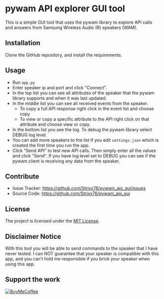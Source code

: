 # pywam API explorer GUI tool

This is a simple GUI tool that uses the pywam library to explore API calls and answers from Samsung Wireless Audio (R) speakers (WAM).

## Installation

Clone the GitHub repository, and install the requirements.

## Usage

- Run `app.py`
- Enter speaker ip and port and click "Connect".
- In the top list you can see all attributes of the speaker that the pywam library supports and when it was last updated.
- In the middle list you can see all received events from the speaker.
  - To copy a full API response right click in the event list and choose copy
  - To view or copy a specific attribute to the API right click on that attribute and choose view or copy.
- In the bottom list you see the log. To debug the pywam library select DEBUG log level.
- You can add more speakers to the list if you edit `settings.json` which is created the first time you run the app.
- Click "Send API" to test new API calls. Then simply enter all the values and click "Send". If you have log level set to DEBUG you can see if the pywam.client is receiving any data from the speaker.

## Contribute

- Issue Tracker: https://github.com/Strixx76/pywam_api_gui/issues
- Source Code: https://github.com/Strixx76/pywam_api_gui

## License

The project is licensed under the [MIT License](https://opensource.org/licenses/MIT).

## Disclaimer Notice

With this tool you will be able to send commands to the speaker that I have never tested. I can NOT guarantee that your speaker is compatible with this app, and you can’t hold me responsible if you brick your speaker when using this app.

## Support the work

[![BuyMeCoffee][coffeebadge]][coffeelink]

[coffeelink]: https://www.buymeacoffee.com/76strixx
[coffeebadge]: https://www.buymeacoffee.com/assets/img/custom_images/orange_img.png
